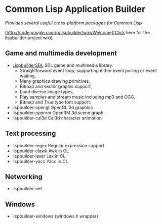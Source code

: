 # Common Lisp Application Builder

*Provides several useful cross-platform packages for Common Lisp*

[http://code.google.com/p/lispbuilder/wiki/Welcome](Click here for the lispbuilder project wiki)

## Game and multimedia development

  * [LispbuilderSDL](lispbuilder-sdl) SDL game and multimedia library.
      * Straightforward event loop, supporting either event polling or event waiting,
      * Many graphics drawing primitives,
      * Bitmap and vector graphic support,
      * Load diverse image types,
      * Play samples and stream music including mp3 and OGG,
      * Bitmap and True type font support.
  * lispbuilder-opengl OpenGL 3d graphics
  * lispbuilder-openrm OpenRM 3d scene graph
  * lispbuilder-cal3d Cal3d character animation

## Text processing

  * lispbuilder-regex Regular expression support
  * lispbuilder-clawk Awk in CL
  * lispbuilder-lexer Lex in CL
  * lispbuilder-yacc Yacc in CL

## Networking

  * lispbuilder-net

## Windows

  * lispbuilder-windows (windows.h wrapper)
